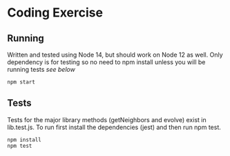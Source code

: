 # Coding Exercise

## Running

Written and tested using Node 14, but should work on Node 12 as well. Only dependency is for testing so no need to npm install unless you will be running tests *see below*

```
npm start
```

## Tests

Tests for the major library methods (getNeighbors and evolve) exist in lib.test.js. To run first install the dependencies (jest) and then run npm test.

```
npm install
npm test
```